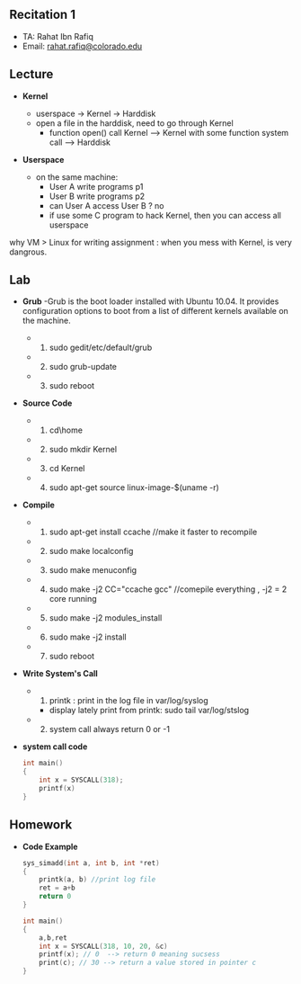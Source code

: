 Recitation 1
----------------------


* TA: Rahat Ibn Rafiq
* Email: rahat.rafiq@colorado.edu 

Lecture
--------
 
* **Kernel** 
 	- userspace -> Kernel -> Harddisk
 	- open a file in the harddisk, need to go through Kernel
 		- function open() call Kernel --> Kernel with some function system call --> Harddisk

* **Userspace** 
	- on the same machine:
		- User A  write  programs p1
		- User B  write  programs p2
		- can User A access User B ? no
		- if use some C program to hack Kernel, then you can access all userspace

why VM > Linux for writing assignment : when you mess with Kernel, is very dangrous.

Lab
------
* **Grub**
	-Grub is the boot loader installed with Ubuntu 10.04. It provides configuration options
to boot from a list of different kernels available on the machine. 
	
	- 1. sudo gedit/etc/default/grub
	- 2. sudo grub-update
	- 3. sudo reboot

* **Source Code**
	- 1. cd\home
	- 2. sudo mkdir Kernel
	- 3. cd Kernel
	- 4. sudo apt-get source linux-image-$(uname -r)


* **Compile**
	- 1. sudo apt-get install ccache  //make it faster to recompile
	- 2. sudo make localconfig
	- 3. sudo make menuconfig
	- 4. sudo make -j2 CC="ccache gcc" //comepile everything , -j2 = 2 core running
	- 5. sudo make -j2 modules_install
	- 6. sudo make -j2 install
	- 7. sudo reboot

* **Write System's Call**
	- 1. printk : print in the log file in var/log/syslog
		- display lately print from printk: sudo tail var/log/stslog
	- 2. system call always return 0 or -1


* **system call code**
	```c
	int main()
	{
		int x = SYSCALL(318);
		printf(x)
	}
 	```


Homework
-----------------------------------------------------
* **Code Example**
	```c
	sys_simadd(int a, int b, int *ret)
	{
		printk(a, b) //print log file
		ret = a+b
		return 0
	}
	
	int main()
	{
		a,b,ret
		int x = SYSCALL(318, 10, 20, &c)
		printf(x); // 0  --> return 0 meaning sucsess
		print(c); // 30 --> return a value stored in pointer c
	}
	```
